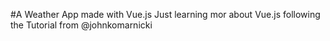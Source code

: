 #A Weather App made with Vue.js 
Just learning mor about Vue.js following the Tutorial from @johnkomarnicki

